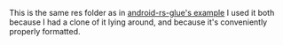 This is the same res folder as in [android-rs-glue's example](https://github.com/tomaka/android-rs-glue/tree/master/examples/use_icon)
I used it both because I had a clone of it lying around, and because it's conveniently properly formatted. 